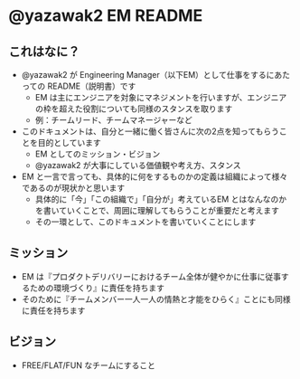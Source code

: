 # @yazawak2 EM README
## これはなに？
- @yazawak2 が Engineering Manager（以下EM）として仕事をするにあたっての README（説明書）です
  - EM は主にエンジニアを対象にマネジメントを行いますが、エンジニアの枠を超えた役割についても同様のスタンスを取ります
  - 例：チームリード、チームマネージャーなど
- このドキュメントは、自分と一緒に働く皆さんに次の2点を知ってもらうことを目的としています
  - EM としてのミッション・ビジョン
  - @yazawak2 が大事にしている価値観や考え方、スタンス
- EM と一言で言っても、具体的に何をするものかの定義は組織によって様々であるのが現状かと思います
  - 具体的に「今」「この組織で」「自分が」考えているEM とはなんなのかを書いていくことで、周囲に理解してもらうことが重要だと考えます
  - その一環として、このドキュメントを書いていくことにします

## ミッション
- EM は『プロダクトデリバリーにおけるチーム全体が健やかに仕事に従事するための環境づくり』に責任を持ちます
- そのために『チームメンバー一人一人の情熱と才能をひらく』ことにも同様に責任を持ちます

## ビジョン
- FREE/FLAT/FUN なチームにすること
